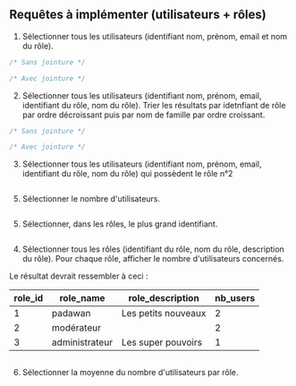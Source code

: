 ## Requêtes à implémenter (utilisateurs + rôles) 

1. Sélectionner tous les utilisateurs (identifiant nom, prénom, email et nom du rôle).

```sql
/* Sans jointure */

/* Avec jointure */

```

2. Sélectionner tous les utilisateurs (identifiant nom, prénom, email, identifiant du rôle, nom du rôle). Trier les résultats par idetnfiant de rôle par ordre décroissant puis par nom de famille par ordre croissant.

```sql
/* Sans jointure */

/* Avec jointure */

```

3. Sélectionner tous les utilisateurs (identifiant nom, prénom, email, identifiant du rôle, nom du rôle) qui possèdent le rôle n°2

```sql

```

5. Sélectionner le nombre d'utilisateurs.

```sql

```


5. Sélectionner, dans les rôles, le plus grand identifiant.

```sql

```



4. Sélectionner tous les rôles (identifiant du rôle, nom du rôle, description du rôle). Pour chaque rôle, afficher le nombre d'utilisateurs concernés.

Le résultat devrait ressembler à ceci  :

| role_id | role_name | role_description | nb_users |
| --- | --- | --- | --- |
| 1 | padawan | Les petits nouveaux | 2 |
| 2 | modérateur |  | 2 |
| 3 | administrateur | Les super pouvoirs | 1 |

```sql

```

6. Sélectionner la moyenne du nombre d'utilisateurs par rôle.

```sql

```

